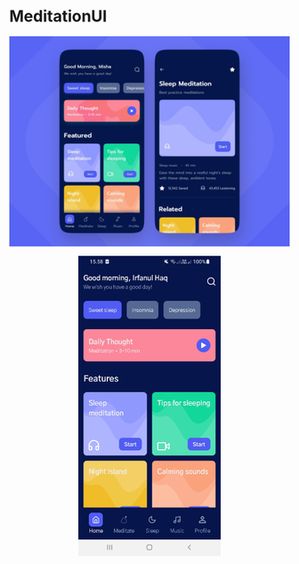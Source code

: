 # MeditationUI

<p align="center">
  <img src="https://github.com/fanulhaq/MeditationUI/blob/main/image/image.jpeg"/>
</p>
<p align="center">
  <img src="https://github.com/fanulhaq/MeditationUI/blob/main/image/ss.jpg" width="256"/>
</p>
